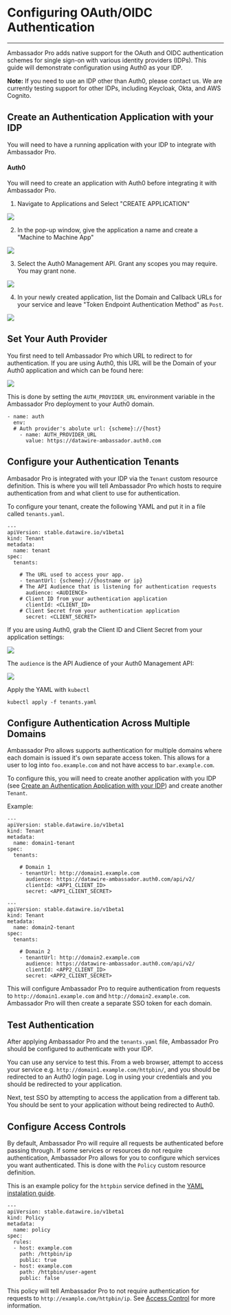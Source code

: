 # Configuring OAuth/OIDC Authentication
---

Ambassador Pro adds native support for the OAuth and OIDC authentication schemes for single sign-on with various identity providers (IDPs). This guide will demonstrate configuration using Auth0 as your IDP. 

**Note:** If you need to use an IDP other than Auth0, please contact us. We are currently testing support for other IDPs, including Keycloak, Okta, and AWS Cognito.

## Create an Authentication Application with your IDP
You will need to have a running application with your IDP to integrate with Ambassador Pro. 

#### Auth0
You will need to create an application with Auth0 before integrating it with Ambassador Pro. 

1. Navigate to Applications and Select "CREATE APPLICATION"

  ![](/images/create-application.png)

2. In the pop-up window, give the application a name and create a "Machine to Machine App"

  ![](/images/machine-machine.png)

3. Select the Auth0 Management API. Grant any scopes you may require. You may grant none.

  ![](/images/scopes.png)
  
4. In your newly created application, list the Domain and Callback URLs for your service and leave "Token Endpoint Authentication Method" as `Post`.

  ![](/images/Auth0_none.png)

## Set Your Auth Provider
You first need to tell Ambassador Pro which URL to redirect to for authentication. If you are using Auth0, this URL will be the Domain of your Auth0 application and which can be found here:

![](/images/Auth0_domain_clientID.png)

This is done by setting the `AUTH_PROVIDER_URL` environment variable in the Ambassador Pro deployment to your Auth0 domain.

```
- name: auth
  env:
  # Auth provider's abolute url: {scheme}://{host}
    - name: AUTH_PROVIDER_URL
      value: https://datawire-ambassador.auth0.com
```

## Configure your Authentication Tenants
Ambasador Pro is integrated with your IDP via the `Tenant` custom resource definition. This is where you will tell Ambassador Pro which hosts to require authentication from and what client to use for authentication. 

To configure your tenant, create the following YAML and put it in a file called `tenants.yaml`.

```
---
apiVersion: stable.datawire.io/v1beta1
kind: Tenant
metadata:
  name: tenant
spec:
  tenants:
  
    # The URL used to access your app.
    - tenantUrl: {scheme}://{hostname or ip}
    # The API Audience that is listening for authentication requests
      audience: <AUDIENCE>
    # Client ID from your authentication application
      clientId: <CLIENT_ID>
    # Client Secret from your authentication application
      secret: <CLIENT_SECRET>
```

If you are using Auth0, grab the Client ID and Client Secret from your application settings:

![](/images/Auth0_secret.png)

The `audience` is the API Audience of your Auth0 Management API:

![](/images/Auth0_audience.png)

Apply the YAML with `kubectl`

```
kubectl apply -f tenants.yaml
```

## Configure Authentication Across Multiple Domains
Ambassador Pro allows supports authentication for multiple domains where each domain is issued it's own separate access token. This allows for a user to log into `foo.example.com` and not have access to `bar.example.com`.

To configure this, you will need to create another application with you IDP (see [Create an Authentication Application with your IDP](/user-guide/oauth-oidc-auth/#create-an-authentication-application-with-your-idp)) and create another `Tenant`. 

Example:

```
---
apiVersion: stable.datawire.io/v1beta1
kind: Tenant
metadata:
  name: domain1-tenant
spec:
  tenants:
  
    # Domain 1
    - tenantUrl: http://domain1.example.com
      audience: https://datawire-ambassador.auth0.com/api/v2/
      clientId: <APP1_CLIENT_ID>
      secret: <APP1_CLIENT_SECRET>
```

```
---
apiVersion: stable.datawire.io/v1beta1
kind: Tenant
metadata:
  name: domain2-tenant
spec:
  tenants:
    
    # Domain 2
    - tenantUrl: http://domain2.example.com
      audience: https://datawire-ambassador.auth0.com/api/v2/
      clientId: <APP2_CLIENT_ID>
      secret: <APP2_CLIENT_SECRET>
```

This will configure Ambassador Pro to require authentication from requests to `http://domain1.example.com` and `http://domain2.example.com`. Ambassador Pro will then create a separate SSO token for each domain.

## Test Authentication
After applying Ambassador Pro and the `tenants.yaml` file, Ambassador Pro should be configured to authenticate with your IDP. 

You can use any service to test this. From a web browser, attempt to access your service e.g. `http://domain1.example.com/httpbin/`, and you should be redirected to an Auth0 login page. Log in using your credentials and you should be redirected to your application. 

Next, test SSO by attempting to access the application from a different tab. You should be sent to your application without being redirected to Auth0. 

## Configure Access Controls
By default, Ambassador Pro will require all requests be authenticated before passing through. If some services or resources do not require authentication, Ambassador Pro allows for you to configure which services you want authenticated. This is done with the `Policy` custom resource definition. 

This is an example policy for the `httpbin` service defined in the [YAML instalation guide](/user-guide/getting-started#3-creating-your-first-route).

```
---
apiVersion: stable.datawire.io/v1beta1
kind: Policy
metadata:
  name: policy
spec:
  rules:
  - host: example.com
    path: /httpbin/ip
    public: true
  - host: example.com
    path: /httpbin/user-agent
    public: false
```
This policy will tell Ambassador Pro to not require authentication for requests to `http://example.com/httpbin/ip`. See [Access Control](/reference/services/access-control) for more information.

